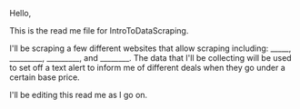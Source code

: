 Hello,

This is the read me file for IntroToDataScraping. 

I'll be scraping a few different websites that allow scraping including: _____, _________, _________, and ________. 
The data that I'll be collecting will be used to set off a text alert to inform me of different deals when they go under a certain base price. 

I'll be editing this read me as I go on. 
